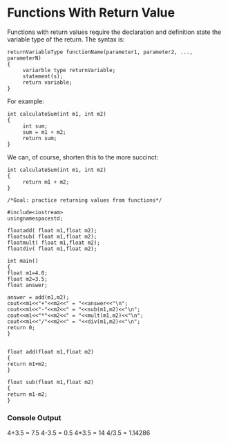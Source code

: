 # Functions With Return Value

Functions with return values require the declaration and definition state the variable type of the return.
The syntax is:
```
returnVariableType functionName(parameter1, parameter2, ..., parameterN)
{
     variarble type returnVariable; 
     statement(s);
     return variable;
}
```
For example:
```
int calculateSum(int m1, int m2)
{
     int sum;
     sum = m1 + m2;
     return sum;
}
```
We can, of course, shorten this to the more succinct:
```
int calculateSum(int m1, int m2)
{
     return m1 + m2;
}
```

```
/*Goal: practice returning values from functions*/

#include<iostream>
usingnamespacestd;

floatadd( float m1,float m2);
floatsub( float m1,float m2);
floatmult( float m1,float m2);
floatdiv( float m1,float m2);

int main()
{
float m1=4.0;
float m2=3.5;
float answer;
    
answer = add(m1,m2);
cout<<m1<<"+"<<m2<<" = "<<answer<<"\n";
cout<<m1<<"-"<<m2<<" = "<<sub(m1,m2)<<"\n";
cout<<m1<<"*"<<m2<<" = "<<mult(m1,m2)<<"\n";
cout<<m1<<"/"<<m2<<" = "<<div(m1,m2)<<"\n";
return 0;
}


float add(float m1,float m2)
{
return m1+m2;
}

float sub(float m1,float m2)
{
return m1-m2; 
}
```

### Console Output
4+3.5 = 7.5 4-3.5 = 0.5 4*3.5 = 14 4/3.5 = 1.14286
